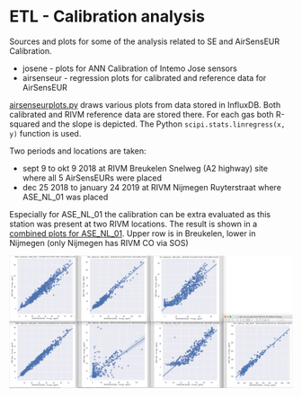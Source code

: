 # ETL - Calibration analysis

Sources and plots for some of the analysis related to SE and AirSensEUR Calibration.

* josene - plots for ANN Calibration of Intemo Jose sensors
* airsenseur - regression plots for calibrated and reference data for AirSensEUR

[airsenseurplots.py](airsenseurplots.py) draws various plots from data stored in InfluxDB.
Both calibrated and RIVM reference data are stored there. For each gas both R-squared and the slope is
depicted. The Python `scipi.stats.linregress(x, y)` function is used.

Two periods and locations are taken:

* sept 9 to okt 9 2018 at RIVM Breukelen Snelweg (A2 highway) site where all 5 AirSensEURs were placed
* dec 25 2018 to january 24 2019 at RIVM Nijmegen Ruyterstraat where ASE_NL_01 was placed

Especially for ASE_NL_01 the calibration can be extra evaluated as this station was present at two RIVM
locations. The result is shown in a [combined plots for ASE_NL_01](airsenseur/asenl01-se-pycal-plots.png).
Upper row is in Breukelen, lower in Nijmegen (only Nijmegen has RIVM CO via SOS)


![Combined plots for ASE_NL_01](airsenseur/asenl01-se-pycal-plots.png?raw=true "Combined plots for ASE_NL_01")

